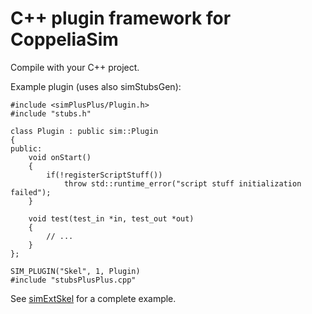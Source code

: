# C++ plugin framework for CoppeliaSim

Compile with your C++ project.

Example plugin (uses also simStubsGen):

```
#include <simPlusPlus/Plugin.h>
#include "stubs.h"

class Plugin : public sim::Plugin
{
public:
    void onStart()
    {
        if(!registerScriptStuff())
            throw std::runtime_error("script stuff initialization failed");
    }

    void test(test_in *in, test_out *out)
    {
        // ...
    }
};

SIM_PLUGIN("Skel", 1, Plugin)
#include "stubsPlusPlus.cpp"
```

See [simExtSkel](https://github.com/CoppeliaRobotics/simExtSkel) for a complete example.
